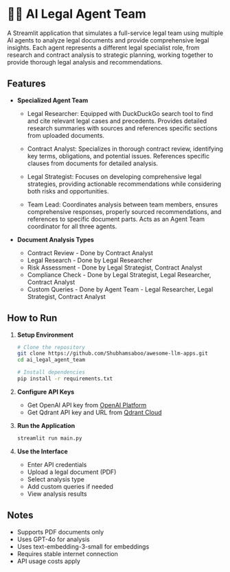 # 👨‍⚖️ AI Legal Agent Team

A Streamlit application that simulates a full-service legal team using multiple AI agents to analyze legal documents and provide comprehensive legal insights. Each agent represents a different legal specialist role, from research and contract analysis to strategic planning, working together to provide thorough legal analysis and recommendations.

## Features

- **Specialized Agent Team**
  - Legal Researcher: Equipped with DuckDuckGo search tool to find and cite relevant legal cases and precedents. Provides detailed research summaries with sources and references specific sections from uploaded documents.
  
  - Contract Analyst: Specializes in thorough contract review, identifying key terms, obligations, and potential issues. References specific clauses from documents for detailed analysis.
  
  - Legal Strategist: Focuses on developing comprehensive legal strategies, providing actionable recommendations while considering both risks and opportunities.
  
  - Team Lead: Coordinates analysis between team members, ensures comprehensive responses, properly sourced recommendations, and references to specific document parts. Acts as an Agent Team coordinator for all three agents.

- **Document Analysis Types**
  - Contract Review - Done by Contract Analyst
  - Legal Research - Done by Legal Researcher
  - Risk Assessment - Done by Legal Strategist, Contract Analyst
  - Compliance Check - Done by Legal Strategist, Legal Researcher, Contract Analyst
  - Custom Queries - Done by Agent Team - Legal Researcher, Legal Strategist, Contract Analyst

## How to Run

1. **Setup Environment**
   ```bash
   # Clone the repository
   git clone https://github.com/Shubhamsaboo/awesome-llm-apps.git
   cd ai_legal_agent_team
   
   # Install dependencies
   pip install -r requirements.txt
   ```

2. **Configure API Keys**
   - Get OpenAI API key from [OpenAI Platform](https://platform.openai.com)
   - Get Qdrant API key and URL from [Qdrant Cloud](https://cloud.qdrant.io)

3. **Run the Application**
   ```bash
   streamlit run main.py
   ```
4. **Use the Interface**
   - Enter API credentials
   - Upload a legal document (PDF)
   - Select analysis type
   - Add custom queries if needed
   - View analysis results

## Notes

- Supports PDF documents only
- Uses GPT-4o for analysis
- Uses text-embedding-3-small for embeddings
- Requires stable internet connection
- API usage costs apply
